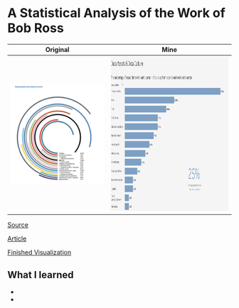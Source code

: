 # A Statistical Analysis of the Work of Bob Ross

| **Original** | **Mine**|
| --------- | --------|
|<img src = "https://github.com/Marco-yeung/PersonalProjects/blob/main/Tableau%20Public%20Visualizations/Makeover_Monday/2020/W50/Images/Data%20Assets%20and%20Data%20Culture.png" width = "500">| <img src = "https://github.com/Marco-yeung/PersonalProjects/blob/main/Tableau%20Public%20Visualizations/Makeover_Monday/2020/W50/Images/Data%20Assets%20and%20Data%20Culture(mine).png" height = "350"> |

[Source](https://data.world/makeovermonday/2020w41-data-assets-and-data-culture) 


[Article](https://www.dataiq.co.uk/market-insight/data-assets-and-data-culture)


[Finished Visualization](https://public.tableau.com/profile/yeung.shu.to#!/vizhome/DataAssertsDataCulture/Dashboard1)

## What I learned

-
- 
